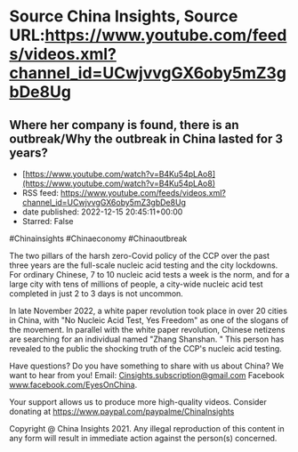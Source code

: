 # Source China Insights, Source URL:https://www.youtube.com/feeds/videos.xml?channel_id=UCwjvvgGX6oby5mZ3gbDe8Ug

## Where her company is found, there is an outbreak/Why the outbreak in China lasted for 3 years?
 - [https://www.youtube.com/watch?v=B4Ku54pLAo8](https://www.youtube.com/watch?v=B4Ku54pLAo8)
 - RSS feed: https://www.youtube.com/feeds/videos.xml?channel_id=UCwjvvgGX6oby5mZ3gbDe8Ug
 - date published: 2022-12-15 20:45:11+00:00
 - Starred: False

#Chinainsights #Chinaeconomy #Chinaoutbreak

The two pillars of the harsh zero-Covid policy of the CCP over the past three years are the full-scale nucleic acid testing and the city lockdowns. For ordinary Chinese, 7 to 10 nucleic acid tests a week is the norm, and for a large city with tens of millions of people, a city-wide nucleic acid test completed in just 2 to 3 days is not uncommon.

In late November 2022, a white paper revolution took place in over 20 cities in China, with "No Nucleic Acid Test, Yes Freedom" as one of the slogans of the movement.  In parallel with the white paper revolution, Chinese netizens are searching for an individual named "Zhang Shanshan. " This person has revealed to the public the shocking truth of the CCP's nucleic acid testing.

Have questions? Do you have something to share with us about China? We want to hear from you! 
Email: Cinsights.subscription@gmail.com
Facebook www.facebook.com/EyesOnChina.

Your support allows us to produce more high-quality videos. 
Consider donating at https://www.paypal.com/paypalme/ChinaInsights

Copyright @ China Insights 2021. Any illegal reproduction of this content in any form will result in immediate action against the person(s) concerned.
